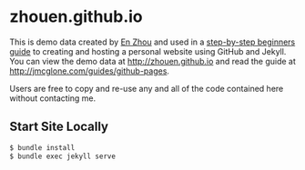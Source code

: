 zhouen.github.io
=====================
This is demo data created by [En Zhou](http://github.com/zhouen) and used in a [step-by-step beginners guide](http://jmcglone.com/guides/github-pages) to creating and hosting a personal website using GitHub and Jekyll. You can view the demo data at <http://zhouen.github.io> and read the guide at <http://jmcglone.com/guides/github-pages>. 

Users are free to copy and re-use any and all of the code contained here without contacting me.


## Start Site Locally
```bash
$ bundle install
$ bundle exec jekyll serve
```